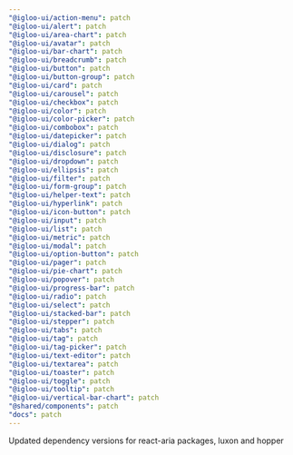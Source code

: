 ```yaml
---
"@igloo-ui/action-menu": patch
"@igloo-ui/alert": patch
"@igloo-ui/area-chart": patch
"@igloo-ui/avatar": patch
"@igloo-ui/bar-chart": patch
"@igloo-ui/breadcrumb": patch
"@igloo-ui/button": patch
"@igloo-ui/button-group": patch
"@igloo-ui/card": patch
"@igloo-ui/carousel": patch
"@igloo-ui/checkbox": patch
"@igloo-ui/color": patch
"@igloo-ui/color-picker": patch
"@igloo-ui/combobox": patch
"@igloo-ui/datepicker": patch
"@igloo-ui/dialog": patch
"@igloo-ui/disclosure": patch
"@igloo-ui/dropdown": patch
"@igloo-ui/ellipsis": patch
"@igloo-ui/filter": patch
"@igloo-ui/form-group": patch
"@igloo-ui/helper-text": patch
"@igloo-ui/hyperlink": patch
"@igloo-ui/icon-button": patch
"@igloo-ui/input": patch
"@igloo-ui/list": patch
"@igloo-ui/metric": patch
"@igloo-ui/modal": patch
"@igloo-ui/option-button": patch
"@igloo-ui/pager": patch
"@igloo-ui/pie-chart": patch
"@igloo-ui/popover": patch
"@igloo-ui/progress-bar": patch
"@igloo-ui/radio": patch
"@igloo-ui/select": patch
"@igloo-ui/stacked-bar": patch
"@igloo-ui/stepper": patch
"@igloo-ui/tabs": patch
"@igloo-ui/tag": patch
"@igloo-ui/tag-picker": patch
"@igloo-ui/text-editor": patch
"@igloo-ui/textarea": patch
"@igloo-ui/toaster": patch
"@igloo-ui/toggle": patch
"@igloo-ui/tooltip": patch
"@igloo-ui/vertical-bar-chart": patch
"@shared/components": patch
"docs": patch
---
```


Updated dependency versions for react-aria packages, luxon and hopper
